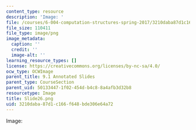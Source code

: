 ```yaml
---
content_type: resource
description: 'Image: '
file: /courses/6-004-computation-structures-spring-2017/3210daba87d1c166f648bde306e64a72_Slide26.png
file_size: 110411
file_type: image/png
image_metadata:
  caption: ''
  credit: ''
  image-alt: ''
learning_resource_types: []
license: https://creativecommons.org/licenses/by-nc-sa/4.0/
ocw_type: OCWImage
parent_title: 9.1 Annotated Slides
parent_type: CourseSection
parent_uid: 50133447-1f02-454d-b4c8-8a4afb3d32b8
resourcetype: Image
title: Slide26.png
uid: 3210daba-87d1-c166-f648-bde306e64a72
---
```

Image: 